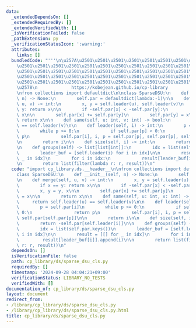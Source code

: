 ```yaml
---
data:
  _extendedDependsOn: []
  _extendedRequiredBy: []
  _extendedVerifiedWith: []
  _isVerificationFailed: false
  _pathExtension: py
  _verificationStatusIcon: ':warning:'
  attributes:
    links: []
  bundledCode: "'''\n\u257A\u2501\u2501\u2501\u2501\u2501\u2501\u2501\u2501\u2501\u2501\
    \u2501\u2501\u2501\u2501\u2501\u2501\u2501\u2501\u2501\u2501\u2501\u2501\u2501\
    \u2501\u2501\u2501\u2501\u2501\u2501\u2501\u2501\u2501\u2501\u2501\u2501\u2501\
    \u2501\u2501\u2501\u2501\u2501\u2501\u2501\u2501\u2501\u2501\u2501\u2501\u2501\
    \u2501\u2501\u2501\u2501\u2501\u2501\u2501\u2501\u2501\u2501\u2501\u2501\u2501\
    \u2578\n             https://kobejean.github.io/cp-library               \n'''\n\
    \nfrom collections import defaultdict\n\nclass SparseDSU:\n    def __init__(self,\
    \ n) -> None:\n        self.par = defaultdict(lambda:-1)\n\n    def merge(self,\
    \ u, v) -> int:\n        x, y = self.leader(u), self.leader(v)\n        if x ==\
    \ y: return x\n\n        if -self.par[x] < -self.par[y]:\n            x, y = y,\
    \ x\n\n        self.par[x] += self.par[y]\n        self.par[y] = x\n\n       \
    \ return x\n\n    def same(self, u: int, v: int) -> bool:\n        return self.leader(u)\
    \ == self.leader(v)\n\n    def leader(self, i) -> int:\n        p = self.par[i]\n\
    \        while p >= 0:\n            if self.par[p] < 0:\n                return\
    \ p\n            self.par[i], i, p = self.par[p], self.par[p], self.par[self.par[p]]\n\
    \n        return i\n\n    def size(self, i) -> int:\n        return -self.par[self.leader(i)]\n\
    \n    def groups(self) -> list[list[int]]:\n        idx = list(self.par.keys())\n\
    \        leader_buf = [self.leader(i) for i in idx]\n\n        result = [[] for\
    \ _ in idx]\n        for i in idx:\n            result[leader_buf[i]].append(i)\n\
    \n        return list(filter(lambda r: r, result))\n"
  code: "import cp_library.ds.__header__\n\nfrom collections import defaultdict\n\n\
    class SparseDSU:\n    def __init__(self, n) -> None:\n        self.par = defaultdict(lambda:-1)\n\
    \n    def merge(self, u, v) -> int:\n        x, y = self.leader(u), self.leader(v)\n\
    \        if x == y: return x\n\n        if -self.par[x] < -self.par[y]:\n    \
    \        x, y = y, x\n\n        self.par[x] += self.par[y]\n        self.par[y]\
    \ = x\n\n        return x\n\n    def same(self, u: int, v: int) -> bool:\n   \
    \     return self.leader(u) == self.leader(v)\n\n    def leader(self, i) -> int:\n\
    \        p = self.par[i]\n        while p >= 0:\n            if self.par[p] <\
    \ 0:\n                return p\n            self.par[i], i, p = self.par[p], self.par[p],\
    \ self.par[self.par[p]]\n\n        return i\n\n    def size(self, i) -> int:\n\
    \        return -self.par[self.leader(i)]\n\n    def groups(self) -> list[list[int]]:\n\
    \        idx = list(self.par.keys())\n        leader_buf = [self.leader(i) for\
    \ i in idx]\n\n        result = [[] for _ in idx]\n        for i in idx:\n   \
    \         result[leader_buf[i]].append(i)\n\n        return list(filter(lambda\
    \ r: r, result))\n"
  dependsOn: []
  isVerificationFile: false
  path: cp_library/ds/sparse_dsu_cls.py
  requiredBy: []
  timestamp: '2024-09-28 04:04:21+09:00'
  verificationStatus: LIBRARY_NO_TESTS
  verifiedWith: []
documentation_of: cp_library/ds/sparse_dsu_cls.py
layout: document
redirect_from:
- /library/cp_library/ds/sparse_dsu_cls.py
- /library/cp_library/ds/sparse_dsu_cls.py.html
title: cp_library/ds/sparse_dsu_cls.py
---
```

